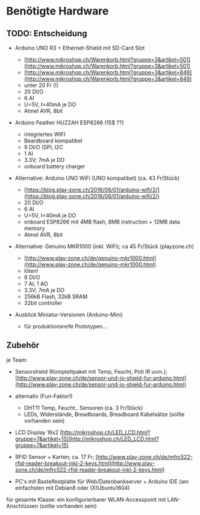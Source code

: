 # Benötigte Hardware

## TODO: Entscheidung

- Arduino UNO R3 + Ethernet-Shield mit SD-Card Slot
	- [http://www.mikroshop.ch/Warenkorb.html?gruppe=3&artikel=501](http://www.mikroshop.ch/Warenkorb.html?gruppe=3&artikel=501)
	- [http://www.mikroshop.ch/Warenkorb.html?gruppe=3&artikel=849](http://www.mikroshop.ch/Warenkorb.html?gruppe=3&artikel=849)
	- unter 20 Fr (!)
	- 20 DI/O
	- 6 AI
	- U=5V, I=40mA je DO
 	- Atmel AVR, 8bit

- Arduino Feather HUZZAH ESP8266 (15$ ??)
	- integriertes WIFI
	- Beardboard kompatibel
	- 9 DI/O (SPI, I2C
	- 1 AI 
	- 3.3V; 7mA je DO
	- onboard battery charger 

- Alternative: Arduino UNO WiFi (UNO kompatibel) (ca. 43 Fr/Stück)
	- [https://blog.play-zone.ch/2016/06/01/arduino-wifi/2/](https://blog.play-zone.ch/2016/06/01/arduino-wifi/2/)
	- 20 DI/O
	- 6 AI
	- U=5V, I=40mA je DO
	- onboard ESP8266 mit 4MB flash, 8MB instruction + 12MB data memory
 	- Atmel AVR, 8bit

- Alternative: Genuino MKR1000 (inkl. WiFi); ca 45 Fr/Stück (playzone.ch)
	- [http://www.play-zone.ch/de/genuino-mkr1000.html](http://www.play-zone.ch/de/genuino-mkr1000.html)
	- löten!
	- 8 DI/O
	- 7 AI, 1 AO 
	- 3.3V; 7mA je DO
	- 256kB Flash, 32kB SRAM
	- 32bit controller
- Ausblick Miniatur-Versionen (Arduino-Mini)
	- für produktionsreife Prototypen...

## Zubehör

je Team:

- Sensorshield (Komplettpaket mit Temp, Feucht, Poti IR uvm.); 
[http://www.play-zone.ch/de/sensor-und-io-shield-fur-arduino.html](http://www.play-zone.ch/de/sensor-und-io-shield-fur-arduino.html)

- alternativ (Fun-Faktor!)
	- DHT11 Temp, Feucht.. Sensoren (ca. 3 Fr/Stück)
	- LEDs, Widerstände, Breadboards, Breadboard Kabelsätze (sollte vorhanden sein)

- LCD Display 16x2 [http://mikroshop.ch/LED_LCD.html?gruppe=7&artikel=15](http://mikroshop.ch/LED_LCD.html?gruppe=7&artikel=15)
- RFID Sensor + Karten; ca. 17 Fr; [http://www.play-zone.ch/de/mfrc522-rfid-reader-breakout-inkl-2-keys.html](http://www.play-zone.ch/de/mfrc522-rfid-reader-breakout-inkl-2-keys.html)
- PC's mit Bastelfestplatte für Web/Datenbankserver + Arduino IDE (am einfachsten mit Debian8 oder (X)Ubuntu1604)

für gesamte Klasse: ein konfigurierbarer WLAN-Accesspoint mit LAN-Anschlüssen (sollte vorhanden sein)
